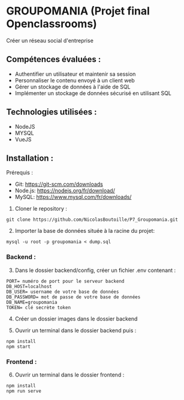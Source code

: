 # GROUPOMANIA (Projet final Openclassrooms)
Créer un réseau social d'entreprise

## Compétences évaluées :

* Authentifier un utilisateur et maintenir sa session
* Personnaliser le contenu envoyé à un client web
* Gérer un stockage de données à l'aide de SQL
* Implémenter un stockage de données sécurisé en utilisant SQL

## Technologies utilisées :

* NodeJS
* MYSQL
* VueJS

## Installation :

Prérequis :
* Git: https://git-scm.com/downloads
* Node.js: https://nodejs.org/fr/download/
* MySQL: https://www.mysql.com/fr/downloads/

1. Cloner le repository :
```
git clone https://github.com/NicolasBoutoille/P7_Groupomania.git
```

2. Importer la base de données située à la racine du projet:
```
mysql -u root -p groupomania < dump.sql
```

### Backend :

3. Dans le dossier backend/config, créer un fichier .env contenant :
```
PORT= numéro de port pour le serveur backend
DB_HOST=localhost
DB_USER= username de votre base de données
DB_PASSWORD= mot de passe de votre base de données
DB_NAME=groupomania
TOKEN= clé secrète token
```

4. Créer un dossier images dans le dossier backend

5. Ouvrir un terminal dans le dossier backend puis :
```
npm install
npm start
```

### Frontend :

6. Ouvrir un terminal dans le dossier frontend :
```
npm install
npm run serve
```



